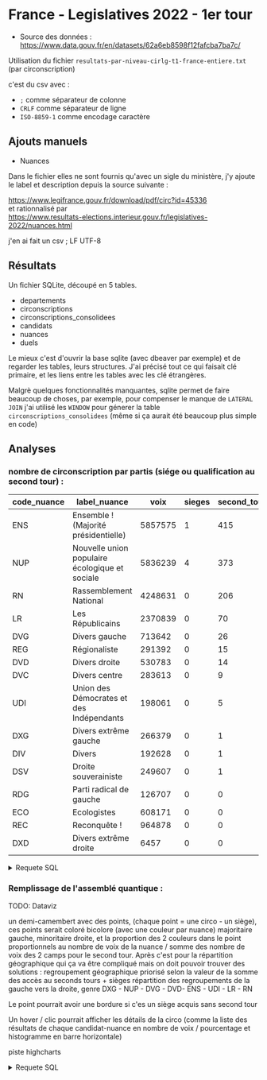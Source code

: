 # France - Legislatives 2022 - 1er tour

- Source des données : https://www.data.gouv.fr/en/datasets/62a6eb8598f12fafcba7ba7c/

Utilisation du fichier `resultats-par-niveau-cirlg-t1-france-entiere.txt` (par circonscription)

c'est du csv avec : 
- `;` comme séparateur de colonne
- `CRLF` comme séparateur de ligne
- `ISO-8859-1` comme encodage caractère

## Ajouts manuels

- Nuances

Dans le fichier elles ne sont fournis qu'avec un sigle du ministère, j'y ajoute le label et description
depuis la source suivante :

https://www.legifrance.gouv.fr/download/pdf/circ?id=45336  
et rationnalisé par  
https://www.resultats-elections.interieur.gouv.fr/legislatives-2022/nuances.html

j'en ai fait un csv ; LF UTF-8

## Résultats

Un fichier SQLite, découpé en 5 tables.

- departements
- circonscriptions
- circonscriptions_consolidees
- candidats
- nuances
- duels

Le mieux c'est d'ouvrir la base sqlite (avec dbeaver par exemple) et de regarder les tables, leurs structures. 
J'ai précisé tout ce qui faisait clé primaire, et les liens entre les tables avec les clé étrangères.

Malgrè quelques fonctionnalités manquantes, sqlite permet de faire beaucoup de choses, par exemple,
pour compenser le manque de `LATERAL JOIN` j'ai utilisé les `WINDOW` pour génerer la table `circonscriptions_consolidees`
(même si ça aurait été beaucoup plus simple en code)

## Analyses

### nombre de circonscription par partis (siége ou qualification au second tour) :

|code_nuance|label_nuance|voix|sieges|second_tour|second_tour_majoritaire|second_tour_minoritaire|
|-----------|------------|----|------|-----------|-----------------------|-----------------------|
|ENS|Ensemble ! (Majorité présidentielle)|5857575|1|415|200|215|
|NUP|Nouvelle union populaire écologique et sociale|5836239|4|373|183|190|
|RN|Rassemblement National|4248631|0|206|110|96|
|LR|Les Républicains|2370839|0|70|41|29|
|DVG|Divers gauche|713642|0|26|14|14|
|REG|Régionaliste|291392|0|15|9|9|
|DVD|Divers droite|530783|0|14|9|6|
|DVC|Divers centre|283613|0|9|3|7|
|UDI|Union des Démocrates et des Indépendants|198061|0|5|1|4|
|DXG|Divers extrême gauche|266379|0|1|0|1|
|DIV|Divers|192628|0|1|1|1|
|DSV|Droite souverainiste|249607|0|1|1|0|
|RDG|Parti radical de gauche|126707|0|0|0|0|
|ECO|Ecologistes|608171|0|0|0|0|
|REC|Reconquête !|964878|0|0|0|0|
|DXD|Divers extrême droite|6457|0|0|0|0|

<details>
<summary>Requete SQL</summary>

```sql
SELECT code_nuance, label_nuance, voix, sieges, second_tour, second_tour_majoritaire, second_tour_minoritaire
FROM nuances
ORDER BY second_tour DESC;
```
</details>

### Remplissage de l'assemblé quantique :

TODO: Dataviz

un demi-camembert avec des points, (chaque point = une circo - un siège), ces points serait coloré bicolore (avec une couleur par nuance) majoritaire gauche, minoritaire droite, et la proportion des 2 couleurs dans le point proportionnels au nombre de voix de la nuance / somme des nombre de voix des 2 camps pour le second tour.
Après c'est pour la répartition géographique qui ça va être compliqué mais on doit pouvoir trouver des solutions :
regroupement géographique priorisé selon la valeur de la somme des accès au seconds tours + sièges
répartition des regroupements de la gauche vers la droite, genre
DXG - NUP - DVG - DVD- ENS - UDI - LR - RN

Le point pourrait avoir une bordure si c'es un siège acquis sans second tour

Un hover / clic pourrait afficher les détails de la circo (comme la liste des résultats de chaque candidat-nuance en nombre de voix / pourcentage et histogramme en barre horizontale)

piste highcharts

<details>
<summary>Requete SQL</summary>

```sql
SELECT *
FROM circonscriptions c
INNER JOIN circonscriptions_consolidees cc
    ON c.code_departement = cc.code_departement
        AND c.code_circonscription  = cc.code_circonscription
INNER JOIN candidats c_maj
    ON cc.code_departement = c_maj.code_departement
        AND cc.code_circonscription = c_maj.code_circonscription
        AND cc.majoritaire_numero_panneau = c_maj.numero_panneau
INNER JOIN nuances n_maj ON c_maj.code_nuance = n_maj.code_nuance
INNER JOIN candidats c_min
    ON cc.code_departement = c_min.code_departement
        AND cc.code_circonscription = c_min.code_circonscription
        AND cc.majoritaire_numero_panneau = c_min.numero_panneau
INNER JOIN nuances n_min ON c_min.code_nuance = n_min.code_nuance;
```
La on a toutes les données de la circo, avec toutes les informations des vainqueurs et la nuance des vaiqueurs.
</details>